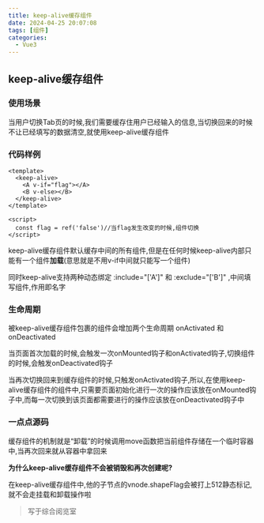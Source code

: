 ```yaml
---
title: keep-alive缓存组件
date: 2024-04-25 20:07:08
tags: [组件]
categories:
  - Vue3
---
```


## keep-alive缓存组件

### 使用场景
当用户切换Tab页的时候,我们需要缓存住用户已经输入的信息,当切换回来的时候不让已经填写的数据清空,就使用keep-alive缓存组件  

<!--more-->

### 代码样例

```vue
<template>
  <keep-alive>
    <A v-if="flag"></A>
    <B v-else></B>
  </keep-alive>
</template>

<script>
  const flag = ref('false')//当flag发生改变的时候,组件切换
</script>
```

keep-alive缓存组件默认缓存中间的所有组件,但是在任何时候keep-alive内部只能有一个组件**加载**(意思就是不用v-if中间就只能写一个组件)  

同时keep-alive支持两种动态绑定 :include="['A']" 和 :exclude="['B']" ,中间填写组件,作用即名字  


### 生命周期

被keep-alive缓存组件包裹的组件会增加两个生命周期 onActivated 和 onDeactivated   

当页面首次加载的时候,会触发一次onMounted钩子和onActivated钩子,切换组件的时候,会触发onDeactivated钩子  

当再次切换回来到缓存组件的时候,只触发onActivated钩子,所以,在使用keep-alive缓存组件的组件中,只需要页面初始化进行一次的操作应该放在onMounted钩子中,而每一次切换到该页面都需要进行的操作应该放在onDeactivated钩子中

### 一点点源码
缓存组件的机制就是“卸载”的时候调用move函数把当前组件存储在一个临时容器中,当再次回来就从容器中拿回来  

**为什么keep-alive缓存组件不会被销毁和再次创建呢?**  

在keep-alive缓存组件中,他的子节点的vnode.shapeFlag会被打上512静态标记,就不会走挂载和卸载操作啦

>写于综合阅览室